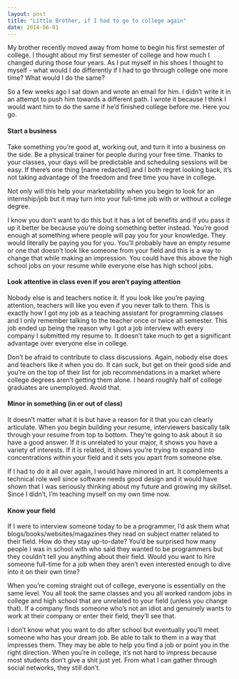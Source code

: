 ```yaml
---
layout: post
title: "Little Brother, if I had to go to college again"
date: 2014-06-01
---
```


My brother recently moved away from home to begin his first semester of college. I thought about my first semester of college and how much I changed during those four years. As I put myself in his shoes I thought to myself - what would I do differently if I had to go through college one more time? What would I do the same?

So a few weeks ago I sat down and wrote an email for him. I didn’t write it in an attempt to push him towards a different path. I wrote it because I think I would want him to do the same if he’d finished college before me. Here you go.

#### Start a business

Take something you’re good at, working out, and turn it into a business on the side. Be a physical trainer for people during your free time. Thanks to your classes, your days will be predictable and scheduling sessions will be easy. If there’s one thing [name redacted] and I both regret looking back, it’s not taking advantage of the freedom and free time you have in college.

Not only will this help your marketability when you begin to look for an internship/job but it may turn into your full-time job with or without a college degree.

I know you don’t want to do this but it has a lot of benefits and if you pass it up it better be because you’re doing something better instead. You’re good enough at something where people will pay you for your knowledge. They would literally be paying you for you. You’ll probably have an empty resume or one that doesn’t look like someone from your field and this is a way to change that while making an impression. You could have this above the high school jobs on your resume while everyone else has high school jobs.

#### Look attentive in class even if you aren’t paying attention

Nobody else is and teachers notice it. If you look like you’re paying attention, teachers will like you even if you never talk to them. This is exactly how I got my job as a teaching assistant for programming classes and I only remember talking to the teacher once or twice all semester. This job ended up being the reason why I got a job interview with every company I submitted my resume to. It doesn’t take much to get a significant advantage over everyone else in college.

Don’t be afraid to contribute to class discussions. Again, nobody else does and teachers like it when you do. It can suck, but get on their good side and you’re on the top of their list for job recommendations in a market where college degrees aren’t getting them alone. I heard roughly half of college graduates are unemployed. Avoid that.

#### Minor in something (in or out of class)

It doesn’t matter what it is but have a reason for it that you can clearly articulate. When you begin building your resume, interviewers basically talk through your resume from top to bottom. They’re going to ask about it so have a good answer. If it is unrelated to your major, it shows you have a variety of interests. If it is related, it shows you’re trying to expand into concentrations within your field and it sets you apart from someone else.

If I had to do it all over again, I would have minored in art. It complements a technical role well since software needs good design and it would have shown that I was seriously thinking about my future and growing my skillset. Since I didn’t, I’m teaching myself on my own time now.

#### Know your field

If I were to interview someone today to be a programmer, I’d ask them what blogs/books/websites/magazines they read on subject matter related to their field. How do they stay up-to-date? You’d be surprised how many people I was in school with who said they wanted to be programmers but they couldn’t tell you anything about their field. Would you want to hire someone full-time for a job when they aren’t even interested enough to dive into it on their own time?

When you’re coming straight out of college, everyone is essentially on the same level. You all took the same classes and you all worked random jobs in college and high school that are unrelated to your field (unless you change that). If a company finds someone who’s not an idiot and genuinely wants to work at their company or enter their field, they’ll see that.

I don’t know what you want to do after school but eventually you’ll meet someone who has your dream job. Be able to talk to them in a way that impresses them. They may be able to help you find a job or point you in the right direction. When you’re in college, it’s not hard to impress because most students don’t give a shit just yet. From what I can gather through social networks, they still don’t.